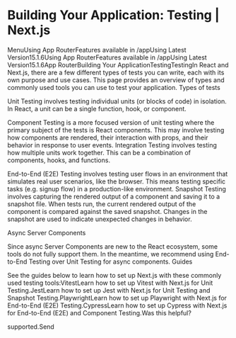 # Building Your Application: Testing | Next.js

<p>MenuUsing App RouterFeatures available in /appUsing Latest Version15.1.6Using App RouterFeatures available in /appUsing Latest Version15.1.6App RouterBuilding Your ApplicationTestingTestingIn React and Next.js, there are a few different types of tests you can write, each with its own purpose and use cases. This page provides an overview of types and commonly used tools you can use to test your application.
Types of tests</p>
<p>Unit Testing involves testing individual units (or blocks of code) in isolation. In React, a unit can be a single function, hook, or component.</p>
<p>Component Testing is a more focused version of unit testing where the primary subject of the tests is React components. This may involve testing how components are rendered, their interaction with props, and their behavior in response to user events.
Integration Testing involves testing how multiple units work together. This can be a combination of components, hooks, and functions.</p>
<p>End-to-End (E2E) Testing involves testing user flows in an environment that simulates real user scenarios, like the browser. This means testing specific tasks (e.g. signup flow) in a production-like environment.
Snapshot Testing involves capturing the rendered output of a component and saving it to a snapshot file. When tests run, the current rendered output of the component is compared against the saved snapshot. Changes in the snapshot are used to indicate unexpected changes in behavior.</p>
<p>Async Server Components</p>
<p>Since async Server Components are new to the React ecosystem, some tools do not fully support them. In the meantime, we recommend using End-to-End Testing over Unit Testing for async components.
Guides</p>
<p>See the guides below to learn how to set up Next.js with these commonly used testing tools:VitestLearn how to set up Vitest with Next.js for Unit Testing.JestLearn how to set up Jest with Next.js for Unit Testing and Snapshot Testing.PlaywrightLearn how to set up Playwright with Next.js for End-to-End (E2E) Testing.CypressLearn how to set up Cypress with Next.js for End-to-End (E2E) and Component Testing.Was this helpful?</p>
<p>supported.Send</p>
